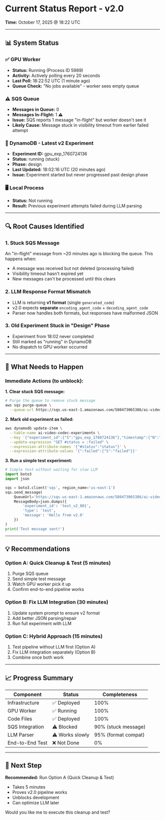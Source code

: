 # Current Status Report - v2.0

**Time:** October 17, 2025 @ 18:22 UTC

---

## 📊 System Status

### ✅ GPU Worker
- **Status:** Running (Process ID 5989)
- **Activity:** Actively polling every 20 seconds
- **Last Poll:** 18:22:52 UTC (1 minute ago)
- **Queue Check:** "No jobs available" - worker sees empty queue

### ⚠️ SQS Queue  
- **Messages in Queue:** 0
- **Messages In-Flight:** 1 ⚠️
- **Issue:** SQS reports 1 message "in-flight" but worker doesn't see it
- **Likely Cause:** Message stuck in visibility timeout from earlier failed attempt

### 📝 DynamoDB - Latest v2 Experiment
- **Experiment ID:** gpu_exp_1760724136
- **Status:** running (stuck)
- **Phase:** design
- **Last Updated:** 18:02:16 UTC (20 minutes ago)
- **Issue:** Experiment started but never progressed past design phase

### 🖥️ Local Process
- **Status:** Not running
- **Result:** Previous experiment attempts failed during LLM parsing

---

## 🔍 Root Causes Identified

### 1. **Stuck SQS Message**
An "in-flight" message from ~20 minutes ago is blocking the queue. This happens when:
- A message was received but not deleted (processing failed)
- Visibility timeout hasn't expired yet
- New messages can't be processed until this clears

### 2. **LLM Response Format Mismatch**
- LLM is returning **v1 format** (single `generated_code`)
- v2.0 expects **separate** `encoding_agent_code` + `decoding_agent_code`
- Parser now handles both formats, but responses have malformed JSON

### 3. **Old Experiment Stuck in "Design" Phase**
- Experiment from 18:02 never completed
- Still marked as "running" in DynamoDB
- No dispatch to GPU worker occurred

---

## 🎯 What Needs to Happen

### Immediate Actions (to unblock):

**1. Clear stuck SQS message:**
```bash
# Purge the queue to remove stuck message
aws sqs purge-queue \
  --queue-url https://sqs.us-east-1.amazonaws.com/580473065386/ai-video-codec-training-queue
```

**2. Mark old experiment as failed:**
```bash
aws dynamodb update-item \
  --table-name ai-video-codec-experiments \
  --key '{"experiment_id":{"S":"gpu_exp_1760724136"},"timestamp":{"N":"1760724136"}}' \
  --update-expression "SET #status = :failed" \
  --expression-attribute-names '{"#status":"status"}' \
  --expression-attribute-values '{":failed":{"S":"failed"}}'
```

**3. Run a simple test experiment:**
```python
# Simple test without waiting for slow LLM
import boto3
import json

sqs = boto3.client('sqs', region_name='us-east-1')
sqs.send_message(
    QueueUrl='https://sqs.us-east-1.amazonaws.com/580473065386/ai-video-codec-training-queue',
    MessageBody=json.dumps({
        'experiment_id': 'test_v2_001',
        'type': 'test',
        'message': 'Hello from v2.0'
    })
)
print('Test message sent!')
```

---

## 💡 Recommendations

### Option A: Quick Cleanup & Test (5 minutes)
1. Purge SQS queue
2. Send simple test message
3. Watch GPU worker pick it up
4. Confirm end-to-end pipeline works

### Option B: Fix LLM Integration (30 minutes)
1. Update system prompt to ensure v2 format
2. Add better JSON parsing/repair
3. Run full experiment with LLM

### Option C: Hybrid Approach (15 minutes)
1. Test pipeline without LLM first (Option A)
2. Fix LLM integration separately (Option B)
3. Combine once both work

---

## 📈 Progress Summary

| Component | Status | Completeness |
|-----------|--------|--------------|
| Infrastructure | ✅ Deployed | 100% |
| GPU Worker | ✅ Running | 100% |
| Code Files | ✅ Deployed | 100% |
| SQS Integration | ⚠️ Blocked | 90% (stuck message) |
| LLM Parser | ⚠️ Works slowly | 95% (format compat) |
| End-to-End Test | ❌ Not Done | 0% |

---

## 🚀 Next Step

**Recommended:** Run Option A (Quick Cleanup & Test)
- Takes 5 minutes
- Proves v2.0 pipeline works
- Unblocks development
- Can optimize LLM later

Would you like me to execute this cleanup and test?

